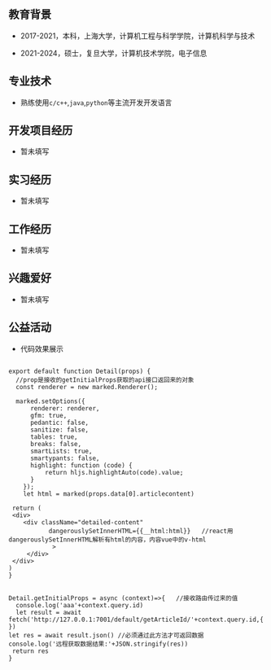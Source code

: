 
## 教育背景

- 2017-2021，本科，上海大学，计算机工程与科学学院，计算机科学与技术

- 2021-2024，硕士，复旦大学，计算机技术学院，电子信息

## 专业技术

- 熟练使用`c/c++`,`java`,`python`等主流开发开发语言


## 开发项目经历

- 暂未填写

## 实习经历

- 暂未填写

## 工作经历

- 暂未填写

## 兴趣爱好

- 暂未填写


## 公益活动

- 代码效果展示

```

export default function Detail(props) {
  //prop是接收的getInitialProps获取的api接口返回来的对象
  const renderer = new marked.Renderer();

  marked.setOptions({
      renderer: renderer, 
      gfm: true,
      pedantic: false,
      sanitize: false,
      tables: true,
      breaks: false,
      smartLists: true,
      smartypants: false,
      highlight: function (code) {
          return hljs.highlightAuto(code).value;
      }
    }); 
    let html = marked(props.data[0].articlecontent) 

 return (
 <div>
	<div className="detailed-content" 
	       dangerouslySetInnerHTML={{__html:html}}   //react用dangerouslySetInnerHTML解析有html的内容，内容vue中的v-html
	        >
	 </div>
 </div>
)
}


Detail.getInitialProps = async (context)=>{   //接收路由传过来的值
  console.log('aaa'+context.query.id)
  let result = await fetch('http://127.0.0.1:7001/default/getArticleId/'+context.query.id,{
})
let res = await result.json() //必须通过此方法才可返回数据
console.log('远程获取数据结果:'+JSON.stringify(res))
 return res  
}

```

